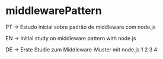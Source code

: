 # middlewarePattern

PT -> Estudo inicial sobre padrão de middleware com node.js

EN -> Initial study on middleware pattern with node.js

DE -> Erste Studie zum Middleware-Muster mit node.js
1
2
3
4
